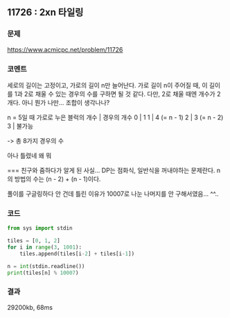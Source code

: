 ## 11726 : 2xn 타일링
### 문제
https://www.acmicpc.net/problem/11726
### 코멘트
세로의 길이는 고정이고, 가로의 길이 n만 늘어난다.
가로 길이 n이 주어질 때, 이 길이를 1과 2로 채울 수 있는 경우의 수를 구하면 될 것 같다.
다만, 2로 채울 때엔 개수가 2개다.
아니 뭔가 나만... 조합이 생각나나?

n = 5일 때
가로로 누은 블럭의 개수 | 경우의 개수
0 | 1
1 | 4 (= n - 1)
2 | 3 (= n - 2)
3 | 불가능

-> 총 8가지 경우의 수

아나 틀렸네 왜 뭐

===
친구와 줌하다가 알게 된 사실... DP는 점화식, 일반식을 꺼내야하는 문제란다.
n의 방법의 수는 (n - 2) + (n - 1)이다.

풀이를 구글링하다 안 건데 틀린 이유가 10007로 나눈 나머지를 안 구해서였음... ^^..

### 코드
```python
from sys import stdin

tiles = [0, 1, 2]
for i in range(3, 1001):
    tiles.append(tiles[i-2] + tiles[i-1])

n = int(stdin.readline())
print(tiles[n] % 10007)
```

### 결과
29200kb, 68ms
